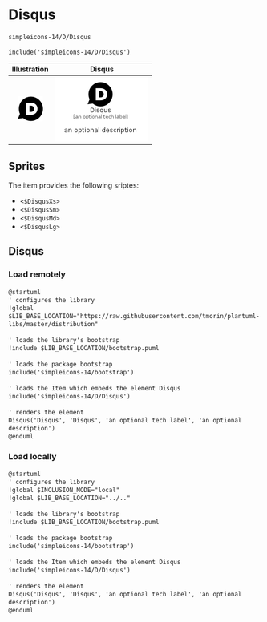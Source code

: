 # Disqus


```text
simpleicons-14/D/Disqus
```

```text
include('simpleicons-14/D/Disqus')
```



| Illustration | Disqus |
| :---: | :---: |
| ![illustration for Illustration](../../simpleicons-14/D/Disqus.png) | ![illustration for Disqus](../../simpleicons-14/D/Disqus.Local.png) |



## Sprites
The item provides the following sriptes:

- `<$DisqusXs>`
- `<$DisqusSm>`
- `<$DisqusMd>`
- `<$DisqusLg>`





## Disqus

### Load remotely
```plantuml
@startuml
' configures the library
!global $LIB_BASE_LOCATION="https://raw.githubusercontent.com/tmorin/plantuml-libs/master/distribution"

' loads the library's bootstrap
!include $LIB_BASE_LOCATION/bootstrap.puml

' loads the package bootstrap
include('simpleicons-14/bootstrap')

' loads the Item which embeds the element Disqus
include('simpleicons-14/D/Disqus')

' renders the element
Disqus('Disqus', 'Disqus', 'an optional tech label', 'an optional description')
@enduml
```

### Load locally
```plantuml
@startuml
' configures the library
!global $INCLUSION_MODE="local"
!global $LIB_BASE_LOCATION="../.."

' loads the library's bootstrap
!include $LIB_BASE_LOCATION/bootstrap.puml

' loads the package bootstrap
include('simpleicons-14/bootstrap')

' loads the Item which embeds the element Disqus
include('simpleicons-14/D/Disqus')

' renders the element
Disqus('Disqus', 'Disqus', 'an optional tech label', 'an optional description')
@enduml
```

